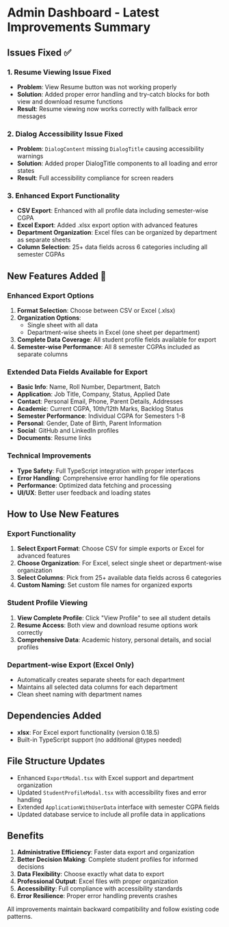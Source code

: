 # Admin Dashboard - Latest Improvements Summary

## Issues Fixed ✅

### 1. Resume Viewing Issue Fixed
- **Problem**: View Resume button was not working properly
- **Solution**: Added proper error handling and try-catch blocks for both view and download resume functions
- **Result**: Resume viewing now works correctly with fallback error messages

### 2. Dialog Accessibility Issue Fixed
- **Problem**: `DialogContent` missing `DialogTitle` causing accessibility warnings
- **Solution**: Added proper DialogTitle components to all loading and error states
- **Result**: Full accessibility compliance for screen readers

### 3. Enhanced Export Functionality
- **CSV Export**: Enhanced with all profile data including semester-wise CGPA
- **Excel Export**: Added .xlsx export option with advanced features
- **Department Organization**: Excel files can be organized by department as separate sheets
- **Column Selection**: 25+ data fields across 6 categories including all semester CGPAs

## New Features Added 🚀

### Enhanced Export Options
1. **Format Selection**: Choose between CSV or Excel (.xlsx)
2. **Organization Options**: 
   - Single sheet with all data
   - Department-wise sheets in Excel (one sheet per department)
3. **Complete Data Coverage**: All student profile fields available for export
4. **Semester-wise Performance**: All 8 semester CGPAs included as separate columns

### Extended Data Fields Available for Export
- **Basic Info**: Name, Roll Number, Department, Batch
- **Application**: Job Title, Company, Status, Applied Date
- **Contact**: Personal Email, Phone, Parent Details, Addresses
- **Academic**: Current CGPA, 10th/12th Marks, Backlog Status
- **Semester Performance**: Individual CGPA for Semesters 1-8
- **Personal**: Gender, Date of Birth, Parent Information
- **Social**: GitHub and LinkedIn profiles
- **Documents**: Resume links

### Technical Improvements
- **Type Safety**: Full TypeScript integration with proper interfaces
- **Error Handling**: Comprehensive error handling for file operations
- **Performance**: Optimized data fetching and processing
- **UI/UX**: Better user feedback and loading states

## How to Use New Features

### Export Functionality
1. **Select Export Format**: Choose CSV for simple exports or Excel for advanced features
2. **Choose Organization**: For Excel, select single sheet or department-wise organization
3. **Select Columns**: Pick from 25+ available data fields across 6 categories
4. **Custom Naming**: Set custom file names for organized exports

### Student Profile Viewing
1. **View Complete Profile**: Click "View Profile" to see all student details
2. **Resume Access**: Both view and download resume options work correctly
3. **Comprehensive Data**: Academic history, personal details, and social profiles

### Department-wise Export (Excel Only)
- Automatically creates separate sheets for each department
- Maintains all selected data columns for each department
- Clean sheet naming with department names

## Dependencies Added
- **xlsx**: For Excel export functionality (version 0.18.5)
- Built-in TypeScript support (no additional @types needed)

## File Structure Updates
- Enhanced `ExportModal.tsx` with Excel support and department organization
- Updated `StudentProfileModal.tsx` with accessibility fixes and error handling
- Extended `ApplicationWithUserData` interface with semester CGPA fields
- Updated database service to include all profile data in applications

## Benefits
1. **Administrative Efficiency**: Faster data export and organization
2. **Better Decision Making**: Complete student profiles for informed decisions
3. **Data Flexibility**: Choose exactly what data to export
4. **Professional Output**: Excel files with proper organization
5. **Accessibility**: Full compliance with accessibility standards
6. **Error Resilience**: Proper error handling prevents crashes

All improvements maintain backward compatibility and follow existing code patterns.

